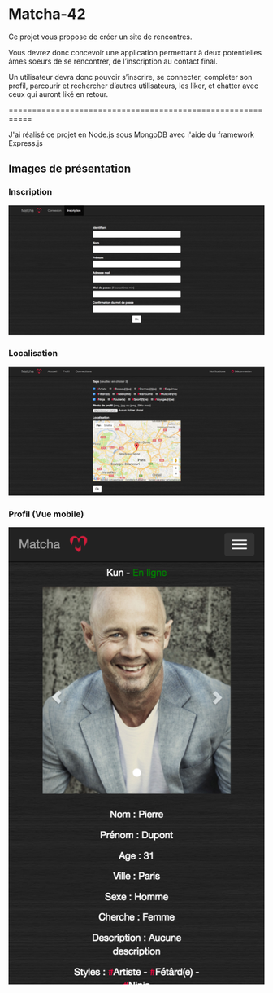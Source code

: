 # Matcha-42

Ce projet vous propose de créer un site de rencontres.

Vous devrez donc concevoir une application permettant à deux potentielles âmes soeurs de se rencontrer, de l’inscription au
contact final.

Un utilisateur devra donc pouvoir s’inscrire, se connecter, compléter son profil, parcourir et rechercher d’autres
utilisateurs, les liker, et chatter avec ceux qui auront liké en retour.

===========================================================

J'ai réalisé ce projet en Node.js sous MongoDB avec l'aide du framework Express.js

## Images de présentation

### Inscription

![Inscription](https://raw.githubusercontent.com/mcourtia/Matcha-42/master/readme_img/Matcha1.png)

### Localisation

![Localisation](https://raw.githubusercontent.com/mcourtia/Matcha-42/master/readme_img/Matcha2.png)

### Profil (Vue mobile)

![Profil](https://raw.githubusercontent.com/mcourtia/Matcha-42/master/readme_img/Matcha3.png)
